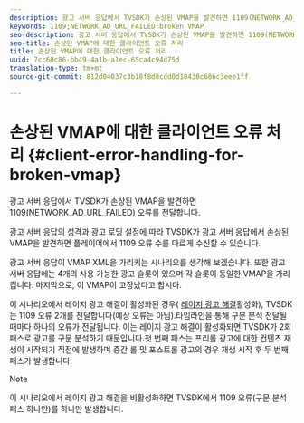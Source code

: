 ```yaml
---
description: 광고 서버 응답에서 TVSDK가 손상된 VMAP을 발견하면 1109(NETWORK_AD_URL_FAILED) 오류를 전달합니다.
keywords: 1109;NETWORK_AD_URL_FAILED;broken VMAP
seo-description: 광고 서버 응답에서 TVSDK가 손상된 VMAP을 발견하면 1109(NETWORK_AD_URL_FAILED) 오류를 전달합니다.
seo-title: 손상된 VMAP에 대한 클라이언트 오류 처리
title: 손상된 VMAP에 대한 클라이언트 오류 처리
uuid: 7cc68c86-bb49-4a1b-a1ec-65ca4c94d75d
translation-type: tm+mt
source-git-commit: 812d04037c3b18f8d8cdd0d18430c686c3eee1ff

---
```



# 손상된 VMAP에 대한 클라이언트 오류 처리 {#client-error-handling-for-broken-vmap}

광고 서버 응답에서 TVSDK가 손상된 VMAP을 발견하면 1109(NETWORK_AD_URL_FAILED) 오류를 전달합니다.

광고 서버 응답의 성격과 광고 로딩 설정에 따라 TVSDK가 광고 서버 응답에서 손상된 VMAP을 발견하면 플레이어에서 1109 오류 수를 다르게 수신할 수 있습니다.

광고 서버 응답이 VMAP XML을 가리키는 시나리오를 생각해 보겠습니다. 또한 광고 서버 응답에는 4개의 사용 가능한 광고 슬롯이 있으며 각 슬롯이 동일한 VMAP을 가리킵니다. 마지막으로, 이 VMAP이 고장났다고 합시다.

이 시나리오에서 레이지 광고 해결이 활성화된 경우( [레이지 광고 해결](../../../tvsdk-2.7-for-android/ad-insertion/c-psdk-android-2.7-lazy-ad-resolving/t-psdk-android-2.7-enable-lazy-ad-resolving.md)활성화), TVSDK는 1109 오류 2개를 전달합니다(예상 오류는 아님).타임라인을 통해 구문 분석 전달될 때마다 하나의 오류가 전달됩니다. 이는 레이지 광고 해결이 활성화되면 TVSDK가 2회 패스로 광고를 구문 분석하기 때문입니다.첫 번째 패스는 프리롤 광고에 대한 컨텐츠 재생이 시작되기 직전에 발생하며 중간 롤 및 포스트롤 광고의 경우 재생 시작 후 두 번째 패스가 발생합니다.

>[!NOTE]
>
>이 시나리오에서 레이지 광고 해결을 비활성화하면 TVSDK에서 1109 오류(구문 분석 패스 하나만)를 하나만 발생합니다.


